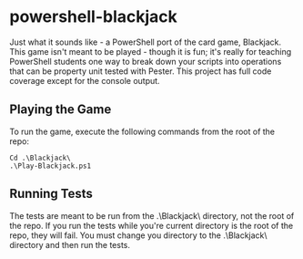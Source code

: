 # powershell-blackjack
Just what it sounds like - a PowerShell port of the card game, Blackjack. This game isn't meant to be played - though it is fun; it's really for teaching PowerShell students one way to break down your scripts into operations that can be property unit tested with Pester. This project has full code coverage except for the console output.

## Playing the Game
To run the game, execute the following commands from the root of the repo:
```
Cd .\Blackjack\
.\Play-Blackjack.ps1
```

## Running Tests
The tests are meant to be run from the .\Blackjack\ directory, not the root of the repo.  If you run the tests while you're current directory is the root of the repo, they will fail.  You must change you directory to the .\Blackjack\ directory and then run the tests.
